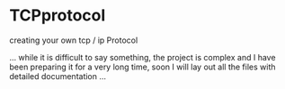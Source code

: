 # TCPprotocol
creating your own tcp / ip Protocol

...
while it is difficult to say something, the project is complex and I have been preparing it for a very long time,
soon I will lay out all the files with detailed documentation
...
